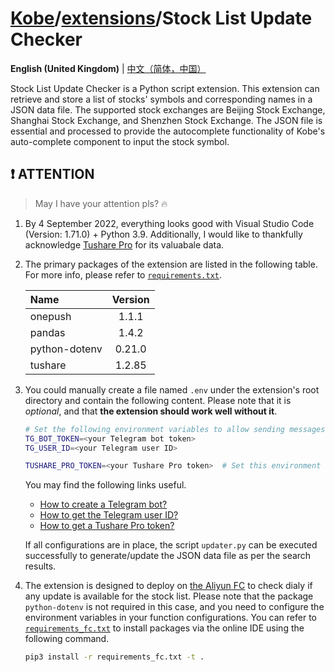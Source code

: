 # [Kobe](../../../..)/[extensions](../)/Stock List Update Checker

**English (United Kingdom)** | [中文（简体，中国）](./README_zh-Hans-CN.md)

Stock List Update Checker is a Python script extension. This extension can retrieve and store a list of stocks' symbols and corresponding names in a JSON data file. The supported stock exchanges are Beijing Stock Exchange, Shanghai Stock Exchange, and Shenzhen Stock Exchange. The JSON file is essential and processed to provide the autocomplete functionality of Kobe's auto-complete component to input the stock symbol.

## ❗ ATTENTION

> May I have your attention pls? 🔥

1. By 4 September 2022, everything looks good with Visual Studio Code (Version: 1.71.0) + Python 3.9. Additionally, I would like to thankfully acknowledge [Tushare Pro](https://tushare.pro/) for its valuabale data.
2. The primary packages of the extension are listed in the following table. For more info, please refer to [`requirements.txt`](./requirements.txt).

   | Name          | Version |
   | :------------ | :-----: |
   | onepush       |  1.1.1  |
   | pandas        |  1.4.2  |
   | python-dotenv | 0.21.0  |
   | tushare       | 1.2.85  |

3. You could manually create a file named `.env` under the extension's root directory and contain the following content. Please note that it is _optional_, and that **the extension should work well without it**.

   ```sh
   # Set the following environment variables to allow sending messages to your Telegram bot.
   TG_BOT_TOKEN=<your Telegram bot token>
   TG_USER_ID=<your Telegram user ID>

   TUSHARE_PRO_TOKEN=<your Tushare Pro token>  # Set this environment variable to allow retrieving data from Tushare Pro.
   ```

   You may find the following links useful.

   - [How to create a Telegram bot?](https://core.telegram.org/bots#3-how-do-i-create-a-bot)
   - [How to get the Telegram user ID?](https://bigone.zendesk.com/hc/en-us/articles/360008014894-How-to-get-the-Telegram-user-ID-)
   - [How to get a Tushare Pro token?](https://tushare.pro/document/1?doc_id=39)

   If all configurations are in place, the script `updater.py` can be executed successfully to generate/update the JSON data file as per the search results.

4. The extension is designed to deploy on [the Aliyun FC](https://www.aliyun.com/product/fc) to check dialy if any update is available for the stock list. Please note that the package `python-dotenv` is not required in this case, and you need to configure the environment variables in your function configurations. You can refer to [`requirements_fc.txt`](./requirements_fc.txt) to install packages via the online IDE using the following command.

   ```sh
   pip3 install -r requirements_fc.txt -t .
   ```
